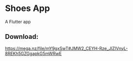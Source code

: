 # Shoes App

A Flutter app

## Download:
https://mega.nz/file/mY9gxSwT#JMW2_CEYH-Rze_JlZIVnyL-8REKh5GZGgapkG5mWRwE
